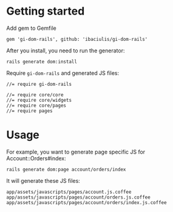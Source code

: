 # Getting started

Add gem to Gemfile
```
gem 'gi-dom-rails', github: 'ibaciulis/gi-dom-rails'
```

After you install, you need to run the generator:
```
rails generate dom:install
```

Require `gi-dom-rails` and generated JS files:
```
//= require gi-dom-rails

//= require core/core
//= require core/widgets
//= require core/pages
//= require pages
```

# Usage
For example, you want to generate page specific JS for Account::Orders#index:
```
rails generate dom:page account/orders/index
```
It will generate these JS files:
```
app/assets/javascripts/pages/account.js.coffee
app/assets/javascripts/pages/account/orders.js.coffee
app/assets/javascripts/pages/account/orders/index.js.coffee
```
